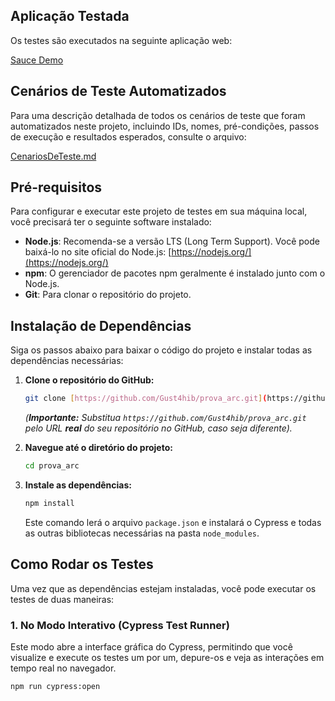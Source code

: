 ## Aplicação Testada

Os testes são executados na seguinte aplicação web:

[Sauce Demo](https://www.saucedemo.com/)

## Cenários de Teste Automatizados

Para uma descrição detalhada de todos os cenários de teste que foram automatizados neste projeto, incluindo IDs, nomes, pré-condições, passos de execução e resultados esperados, consulte o arquivo:

[CenariosDeTeste.md](CenariosDeTeste.md)

## Pré-requisitos

Para configurar e executar este projeto de testes em sua máquina local, você precisará ter o seguinte software instalado:

* **Node.js**: Recomenda-se a versão LTS (Long Term Support). Você pode baixá-lo no site oficial do Node.js: [https://nodejs.org/](https://nodejs.org/)
* **npm**: O gerenciador de pacotes npm geralmente é instalado junto com o Node.js.
* **Git**: Para clonar o repositório do projeto.

## Instalação de Dependências

Siga os passos abaixo para baixar o código do projeto e instalar todas as dependências necessárias:

1.  **Clone o repositório do GitHub:**
    ```bash
    git clone [https://github.com/Gust4hib/prova_arc.git](https://github.com/Gust4hib/prova_arc.git)
    ```
    *(**Importante:** Substitua `https://github.com/Gust4hib/prova_arc.git` pelo URL **real** do seu repositório no GitHub, caso seja diferente).*

2.  **Navegue até o diretório do projeto:**
    ```bash
    cd prova_arc
    ```

3.  **Instale as dependências:**
    ```bash
    npm install
    ```
    Este comando lerá o arquivo `package.json` e instalará o Cypress e todas as outras bibliotecas necessárias na pasta `node_modules`.

## Como Rodar os Testes

Uma vez que as dependências estejam instaladas, você pode executar os testes de duas maneiras:

### 1. No Modo Interativo (Cypress Test Runner)

Este modo abre a interface gráfica do Cypress, permitindo que você visualize e execute os testes um por um, depure-os e veja as interações em tempo real no navegador.

```bash
npm run cypress:open